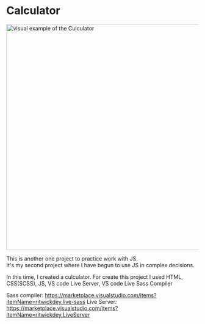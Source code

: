 # Calculator

<img width="592" alt="visual example of the Culculator" src="https://github.com/HamaHs/Calculator/assets/45846647/55635116-36af-439a-b084-7ee1e6a3ee61" style="text-alighn: center;">


This is another one project to practice work with JS. </br>
It's my second project where I have begun to use JS in complex decisions. </br>

In this time, I created a culculator.
For create this project I used HTML, CSS(SCSS), JS, VS code Live Server, VS code Live Sass Compiler

Sass compiler: https://marketplace.visualstudio.com/items?itemName=ritwickdey.live-sass
Live Server: https://marketplace.visualstudio.com/items?itemName=ritwickdey.LiveServer
